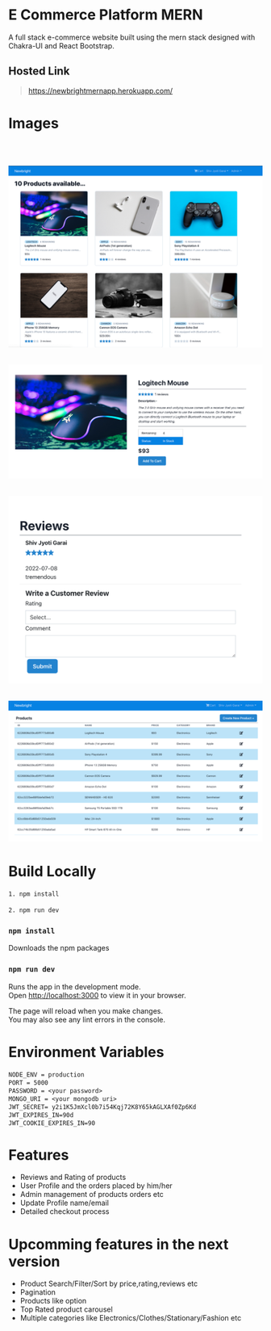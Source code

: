 # E Commerce Platform MERN
 A full stack e-commerce website built using the mern stack designed with Chakra-UI and React Bootstrap.

## Hosted Link

> https://newbrightmernapp.herokuapp.com/

# Images
<br>
</br>

![](images/homepage.png)
 <br>
</br>

![](images/product.png)
<br>
</br>

![](images/review.png)
<br>
</br>

![](images/productlist.png)

# Build Locally

```
1. npm install

2. npm run dev
```

### `npm install`

Downloads the npm packages

### `npm run dev`

Runs the app in the development mode.\
Open [http://localhost:3000](http://localhost:3000) to view it in your browser.

The page will reload when you make changes.\
You may also see any lint errors in the console.

# Environment Variables

```
NODE_ENV = production
PORT = 5000
PASSWORD = <your password>
MONGO_URI = <your mongodb uri>
JWT_SECRET= y2i1K5JmXcl0b7i54Kqj72K8Y65kAGLXAf0Zp6Kd
JWT_EXPIRES_IN=90d
JWT_COOKIE_EXPIRES_IN=90

```
# Features
* Reviews and Rating of products
* User Profile and the orders placed by him/her
* Admin management of products orders etc
* Update Profile name/email
* Detailed checkout process 

# Upcomming features in the next version
* Product Search/Filter/Sort by price,rating,reviews etc
* Pagination
* Products like option
* Top Rated product carousel
* Multiple categories like Electronics/Clothes/Stationary/Fashion etc
